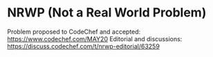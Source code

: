 # NRWP (Not a Real World Problem)
Problem proposed to CodeChef and accepted: https://www.codechef.com/MAY20
Editorial and discussions: https://discuss.codechef.com/t/nrwp-editorial/63259


